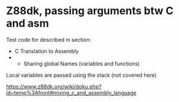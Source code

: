# Z88dk, passing arguments btw C and asm

Test code for described in section:
- C Translation to Assembly
- - Sharing global Names (variables and functions)

Local variables are passed using the stack (not covered here)

https://www.z88dk.org/wiki/doku.php?id=temp%3Afront#mixing_c_and_assembly_language
